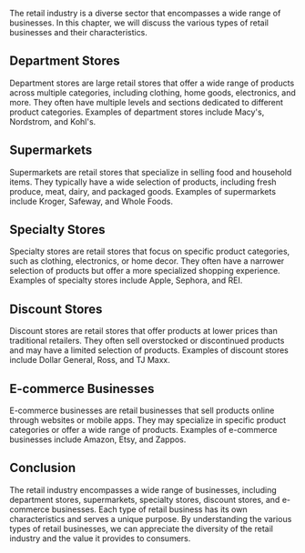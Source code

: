 
The retail industry is a diverse sector that encompasses a wide range of businesses. In this chapter, we will discuss the various types of retail businesses and their characteristics.

Department Stores
-----------------

Department stores are large retail stores that offer a wide range of products across multiple categories, including clothing, home goods, electronics, and more. They often have multiple levels and sections dedicated to different product categories. Examples of department stores include Macy's, Nordstrom, and Kohl's.

Supermarkets
------------

Supermarkets are retail stores that specialize in selling food and household items. They typically have a wide selection of products, including fresh produce, meat, dairy, and packaged goods. Examples of supermarkets include Kroger, Safeway, and Whole Foods.

Specialty Stores
----------------

Specialty stores are retail stores that focus on specific product categories, such as clothing, electronics, or home decor. They often have a narrower selection of products but offer a more specialized shopping experience. Examples of specialty stores include Apple, Sephora, and REI.

Discount Stores
---------------

Discount stores are retail stores that offer products at lower prices than traditional retailers. They often sell overstocked or discontinued products and may have a limited selection of products. Examples of discount stores include Dollar General, Ross, and TJ Maxx.

E-commerce Businesses
---------------------

E-commerce businesses are retail businesses that sell products online through websites or mobile apps. They may specialize in specific product categories or offer a wide range of products. Examples of e-commerce businesses include Amazon, Etsy, and Zappos.

Conclusion
----------

The retail industry encompasses a wide range of businesses, including department stores, supermarkets, specialty stores, discount stores, and e-commerce businesses. Each type of retail business has its own characteristics and serves a unique purpose. By understanding the various types of retail businesses, we can appreciate the diversity of the retail industry and the value it provides to consumers.
